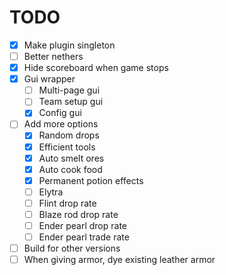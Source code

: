 # TODO

- [x] Make plugin singleton
- [ ] Better nethers
- [x] Hide scoreboard when game stops
- [x] Gui wrapper
	- [ ] Multi-page gui
	- [ ] Team setup gui
	- [x] Config gui
- [ ] Add more options
	- [x] Random drops
	- [x] Efficient tools
	- [x] Auto smelt ores
	- [x] Auto cook food
	- [x] Permanent potion effects
	- [ ] Elytra
	- [ ] Flint drop rate
	- [ ] Blaze rod drop rate
	- [ ] Ender pearl drop rate
	- [ ] Ender pearl trade rate
- [ ] Build for other versions
- [ ] When giving armor, dye existing leather armor